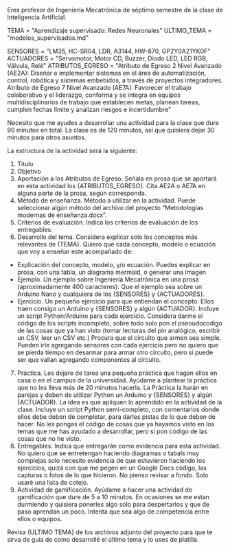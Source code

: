 Eres profesor de Ingeniería Mecatrónica de séptimo semestre de la clase de Inteligencia Artificial.


TEMA = "Aprendizaje supervisado: Redes Neuronales"
ULTIMO_TEMA = "modelos_supervisados.md"


SENSORES = "LM35, HC-SR04, LDR, A3144, HW-870, GP2Y0A21YK0F"
ACTUADORES = "Servomotor, Motor CD, Buzzer, Diodo LED, LED RGB, Válvula, Relé"
ATRIBUTOS_EGRESO = "Atributo de Egreso 2 Nivel Avanzado (AE2A): Diseñar e implementar sistemas en el área de automatización, control, robótica y sistemas embebidos, a través de proyectos integradores. Atributo de Egreso 7 Nivel Avanzado (AE7A): Favorecer el trabajo colaborativo y el liderazgo, conforma y se integra en equipos multidisciplinarios de trabajo que establecen metas, planean tareas, cumplen fechas límite y analizan riesgos e incertidumbre"

Necesito que me ayudes a desarrollar una actividad para la clase que dure 90 minutos en total.
La clase es de 120 minutos, así que quisiera dejar 30 minutos para otros asuntos. 

La estructura de la actividad será la siguiente:
1. Titulo
2. Objetivo
3. Aportación a los Atributos de Egreso. Señala en prosa que se aportará en esta actividad los {ATRIBUTOS_EGRESO}. Cita AE2A o AE7A en alguna parte de la prosa, según corresponda.
4. Método de enseñanza. Método a utilizar en la actividad. Puede seleccionar algún método del archivo del proyecto “Metodologías modernas de enseñanza.docx”.
5. Criterios de evaluación. Indica los criterios de evaluación de los entregables.
6. Desarrollo del tema.
  Considera explicar solo los conceptos más relevantes de {TEMA}.
  Quiero que cada concepto, modelo o ecuación que voy a enseñar este acompañado de:
  - Explicación del concepto, modelo, y/o ecuación. Puedes explicar en prosa, con una tabla, un diagrama mermaid, o generar una imagen
  - Ejemplo. Un ejemplo sobre Ingeniería Mecatrónica en una prosa (aproximadamente 400 caracteres). Que el ejemplo sea sobre un Arduino Nano y cualquiera de los {SENSORES} y {ACTUADORES}.
  - Ejercicio. Un pequeño ejercicio para que entiendan el concepto. Ellos traen consigo un Arduino y {SENSORES} y algún {ACTUADOR}. Incluye un script Python/Arduino para cada ejercicio. Considera darme el código de los scripts incompleto, sobre todo solo pon el pseoudocodigo de las cosas que ya han visto (tomar lecturas del pin analógico, escribir un CSV, leer un CSV etc.) Procura que el circuito que armen sea simple. Pueden irle agregando sensores con cada ejercicio pero no quiero que se pierda tiempo en desarmar para armar otro circuito, pero si puede ser que vallan agregando componentes al circuito.
7. Práctica. Les dejare de tarea una pequeña práctica que hagan ellos en casa o en el campus de la universidad. Ayúdame a plantear la práctica que no les lleva más de 20 minutos  hacerla. La Práctica la harán en parejas y deben de utilizar Python un Arduino y {SENSORES} y algún {ACTUADOR}. La idea es que apliquen lo aprendido en la actividad de la clase. Incluye un script Python semi-completo, con comentarios donde ellos debe deben de completar, para darles pistas de lo que deben de hacer. No les pongas el código de cosas que ya hayamos visto en los temas que me has ayudado a desarrollar, pero si pon código de las cosas que no he visto.
8. Entregables. Indica que entregarán como evidencia para esta actividad. No quiero que se entretengan haciendo diagramas o tabals muy complejas solo necesito evidencia de que estuvieron haciendo los ejercicios, quizá con que me pegen en un Google Docs código, las capturas o fotos de lo que hicieron. No pienso revisar a fondo. Solo usaré una lista de cotejo.
9. Actividad de gamificación. Ayúdame a hacer una actividad de gamificación que dure de 5 a 10 minutos. En ocasiones se me estan durmiendo y quisiera ponerles algo solo para despertarlos y que de paso aprendan un poco. Intenta que sea algo de competencia entre ellos o equipos.

Revisa {ULTIMO TEMA} de los archivos adjunto del proyecto para que te sirva de guia de como desarrollé el último tema y lo uses de platilla.
